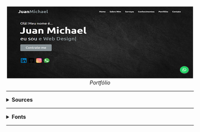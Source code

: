 <p align="center">
  <a href="https://juanmichael00.github.io/Portfolio/" target="_blank">
    <img 
         src="https://github.com/Juanmichael00/Portfolio/blob/master/img/capa.png" 
         alt="Portfolio" 
    />
  </a>
  <br />
  <i>Portfólio</i>
</p>

<hr />

<details>
  <summary><strong>Sources</strong></summary>
  
  <br />
  
  - [Font Awesome 5](https://www.w3schools.com/icons/fontawesome5_intro.asp " Font Awesome 5 ")
  - [Lorem Ipsum](https://www.lipsum.com/ "Lorem Ipsum")
  - [JQuery CDN](http://code.jquery.com/ "JQuery CDN")
  - [Google Fonts](https://fonts.google.com/ "Google Fonts")
  - [cdnjs](https://cdnjs.com/ "cdnjs")
  - [Responsive Personal Portfolio Website using HTML CSS & JavaScript](https://www.youtube.com/watch?v=tcskp-ncN0I&list=PLeEpiRHdVhbfM6HrlsCO4eZdo7Yrgouel&index=1&t=286s "Responsive Personal Portfolio Website using HTML CSS & JavaScript")
  
</details>

<hr />
  
  <details>
  <summary><strong>Fonts</strong></summary>
  
  <h4 align="left">Google Fonts - Settings:</h4>

  ##### Poppins:
  - Regular 400
  - Medium 500
  - Semi-bold 600
  - Bold 700

  ##### Ubuntu:
  - Regular 400
  - Medium 500
  - Bold 700

  ##### Import:
  - Embed - @import

  <hr />

  #### cdnjs - Settings:
  - waypoints
  - OwlCarousel2
  - Asset Type: Styling
  - typed.js

  </details>

<hr />
